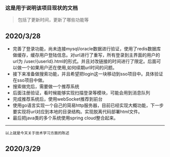 ### 这是用于说明该项目现状的文档
> 包括了更新时间，更新了哪些功能等
## 2020/3/28
- 完善了登录功能，尚未连接mysql/oracle数据进行验证，使用了redis数据库做缓存，缓存用户登陆信息。对url进行了重写，所有登录到主界面的用户的url为
/user/{userId}.html的形式。并且对改链接的时间进行了限定。后面可以做一个如果用户还在使用,如何续期url时间的问题。
- 接下来准备做搜索功能，并且希望把login这一块移动到sso项目中。具体验证在sso项目中做。
- 搜索做完后，需要做一个推荐系统
- 后面注册验证，看时候能够实现扫描登录等模块，可能会用到消息队列
- 完成推荐系统后，使用webSocket推荐到前台
- 使用go语言实现一个自己的简易http服务器，目前已经实现大概功能，下一步要实现将url对应到本地的目录结构。实现脱离代码部署html文件。
- 最后把java类的多个系统使用spring cloud整合起来。

---
```text
以上就是今天关于技术学习方面的陈述
```
## 2020/3/29